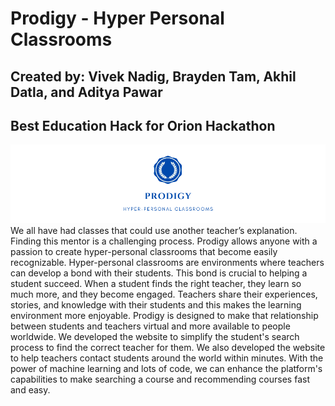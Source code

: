 # Prodigy - Hyper Personal Classrooms
## Created by: Vivek Nadig, Brayden Tam, Akhil Datla, and Aditya Pawar
## Best Education Hack for Orion Hackathon
![Screenshot](Prodigy.png)
We all have had classes that could use another teacher’s explanation. Finding this mentor is a challenging process. Prodigy allows anyone with a passion to create hyper-personal classrooms that become easily recognizable. Hyper-personal classrooms are environments where teachers can develop a bond with their students. This bond is crucial to helping a student succeed. When a student finds the right teacher, they learn so much more, and they become engaged. Teachers share their experiences, stories, and knowledge with their students and this makes the learning environment more enjoyable. Prodigy is designed to make that relationship between students and teachers virtual and more available to people worldwide. We developed the website to simplify the student's search process to find the correct teacher for them. We also developed the website to help teachers contact students around the world within minutes. 
With the power of machine learning and lots of code, we can enhance the platform's capabilities to make searching a course and recommending courses fast and easy. 





